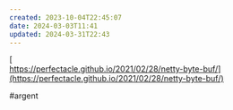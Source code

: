 ```yaml
---
created: 2023-10-04T22:45:07
date: 2024-03-03T11:41
updated: 2024-03-31T22:43
---
```

[  
https://perfectacle.github.io/2021/02/28/netty-byte-buf/](https://perfectacle.github.io/2021/02/28/netty-byte-buf/)

#argent 